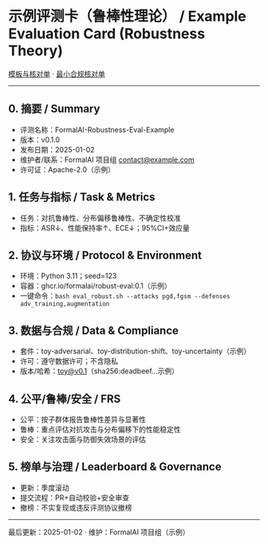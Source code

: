 # 示例评测卡（鲁棒性理论） / Example Evaluation Card (Robustness Theory)

[模板与核对单](../../TEMPLATES_EVAL_CARD.md) · [最小合规核对单](../../STANDARDS_CHECKLISTS.md)

---

## 0. 摘要 / Summary

- 评测名称：FormalAI-Robustness-Eval-Example
- 版本：v0.1.0
- 发布日期：2025-01-02
- 维护者/联系：FormalAI 项目组 <contact@example.com>
- 许可证：Apache-2.0（示例）

## 1. 任务与指标 / Task & Metrics

- 任务：对抗鲁棒性、分布偏移鲁棒性、不确定性校准
- 指标：ASR↓、性能保持率↑、ECE↓；95%CI+效应量

## 2. 协议与环境 / Protocol & Environment

- 环境：Python 3.11；seed=123
- 容器：ghcr.io/formalai/robust-eval:0.1（示例）
- 一键命令：`bash eval_robust.sh --attacks pgd,fgsm --defenses adv_training,augmentation`

## 3. 数据与合规 / Data & Compliance

- 套件：toy-adversarial、toy-distribution-shift、toy-uncertainty（示例）
- 许可：遵守数据许可；不含隐私
- 版本/哈希：toy@v0.1（sha256:deadbeef…示例）

## 4. 公平/鲁棒/安全 / FRS

- 公平：按子群体报告鲁棒性差异与显著性
- 鲁棒：重点评估对抗攻击与分布偏移下的性能稳定性
- 安全：关注攻击面与防御失效场景的评估

## 5. 榜单与治理 / Leaderboard & Governance

- 更新：季度滚动
- 提交流程：PR+自动校验+安全审查
- 撤榜：不实复现或违反评测协议撤榜

---

最后更新：2025-01-02  · 维护：FormalAI 项目组（示例）
